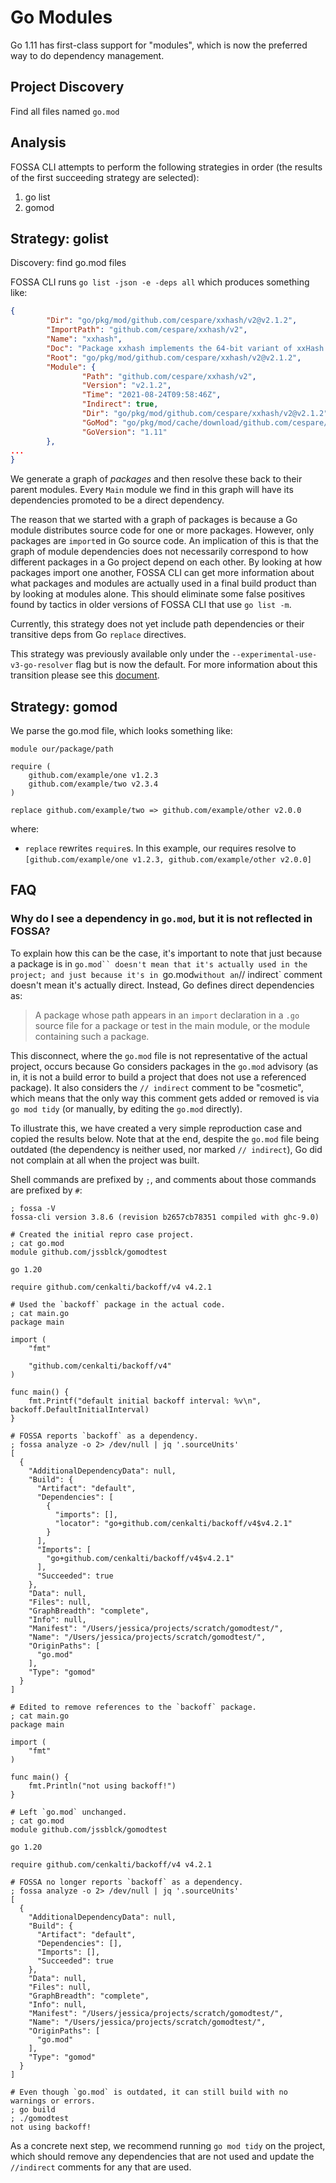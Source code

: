 # Go Modules

Go 1.11 has first-class support for "modules", which is now the preferred
way to do dependency management.

## Project Discovery

Find all files named `go.mod`

## Analysis

FOSSA CLI attempts to perform the following strategies in order (the results of the first succeeding strategy are selected):

1. go list
2. gomod

## Strategy: golist

Discovery: find go.mod files

FOSSA CLI runs `go list -json -e -deps all` which produces something like:

```json
{
        "Dir": "go/pkg/mod/github.com/cespare/xxhash/v2@v2.1.2",
        "ImportPath": "github.com/cespare/xxhash/v2",
        "Name": "xxhash",
        "Doc": "Package xxhash implements the 64-bit variant of xxHash (XXH64) as described at http://cyan4973.github.io/xxHash/.",
        "Root": "go/pkg/mod/github.com/cespare/xxhash/v2@v2.1.2",
        "Module": {
                "Path": "github.com/cespare/xxhash/v2",
                "Version": "v2.1.2",
                "Time": "2021-08-24T09:58:46Z",
                "Indirect": true,
                "Dir": "go/pkg/mod/github.com/cespare/xxhash/v2@v2.1.2",
                "GoMod": "go/pkg/mod/cache/download/github.com/cespare/xxhash/v2/@v/v2.1.2.mod",
                "GoVersion": "1.11"
        },
...
}
```

We generate a graph of *packages* and then resolve these back to their parent modules.
Every `Main` module we find in this graph will have its dependencies promoted to be a direct dependency.

The reason that we started with a graph of packages is because a Go module distributes source code for one or more packages.
However, only packages are `import`ed in Go source code.
An implication of this is that the graph of module dependencies does not necessarily correspond to how different packages in a Go project depend on each other.
By looking at how packages import one another, FOSSA CLI can get more information about what packages and modules are actually used in a final build product than by looking at modules alone.
This should eliminate some false positives found by tactics in older versions of FOSSA CLI that use `go list -m`.

Currently, this strategy does not yet include path dependencies or their transitive deps from Go `replace` directives.

This strategy was previously available only under the `--experimental-use-v3-go-resolver` flag but is now the default.
For more information about this transition please see this [document](./v3-go-resolver-transition-qa.md).

## Strategy: gomod

We parse the go.mod file, which looks something like:

```
module our/package/path

require (
    github.com/example/one v1.2.3
    github.com/example/two v2.3.4
)

replace github.com/example/two => github.com/example/other v2.0.0
```

where:

- `replace` rewrites `require`s. In this example, our requires resolve to
  `[github.com/example/one v1.2.3, github.com/example/other v2.0.0]`

## FAQ

### Why do I see a dependency in `go.mod`, but it is not reflected in FOSSA?

To explain how this can be the case, it's important to note that just because a package is in `go.mod`` doesn't mean that it's actually used in the project;
and just because it's in `go.mod` without an `// indirect` comment doesn't mean it's actually direct.
Instead, Go defines direct dependencies as:

> A package whose path appears in an `import` declaration in a `.go` source file for a package or test in the main module, 
> or the module containing such a package.

This disconnect, where the `go.mod` file is not representative of the actual project,
occurs because Go considers packages in the `go.mod` advisory
(as in, it is not a build error to build a project that does not use a referenced package).
It also considers the `// indirect` comment to be "cosmetic", which means that the only way
this comment gets added or removed is via `go mod tidy` (or manually, by editing the `go.mod` directly).

To illustrate this, we have created a very simple reproduction case and copied the results below.
Note that at the end, despite the `go.mod` file being outdated (the dependency is neither used, nor marked `// indirect`),
Go did not complain at all when the project was built. 

Shell commands are prefixed by `;`, and comments about those commands are prefixed by `#`:
```
; fossa -V
fossa-cli version 3.8.6 (revision b2657cb78351 compiled with ghc-9.0)

# Created the initial repro case project.
; cat go.mod
module github.com/jssblck/gomodtest

go 1.20

require github.com/cenkalti/backoff/v4 v4.2.1

# Used the `backoff` package in the actual code.
; cat main.go
package main

import (
	"fmt"

	"github.com/cenkalti/backoff/v4"
)

func main() {
	fmt.Printf("default initial backoff interval: %v\n", backoff.DefaultInitialInterval)
}

# FOSSA reports `backoff` as a dependency.
; fossa analyze -o 2> /dev/null | jq '.sourceUnits'
[
  {
    "AdditionalDependencyData": null,
    "Build": {
      "Artifact": "default",
      "Dependencies": [
        {
          "imports": [],
          "locator": "go+github.com/cenkalti/backoff/v4$v4.2.1"
        }
      ],
      "Imports": [
        "go+github.com/cenkalti/backoff/v4$v4.2.1"
      ],
      "Succeeded": true
    },
    "Data": null,
    "Files": null,
    "GraphBreadth": "complete",
    "Info": null,
    "Manifest": "/Users/jessica/projects/scratch/gomodtest/",
    "Name": "/Users/jessica/projects/scratch/gomodtest/",
    "OriginPaths": [
      "go.mod"
    ],
    "Type": "gomod"
  }
]

# Edited to remove references to the `backoff` package.
; cat main.go
package main

import (
	"fmt"
)

func main() {
	fmt.Println("not using backoff!")
}

# Left `go.mod` unchanged.
; cat go.mod
module github.com/jssblck/gomodtest

go 1.20

require github.com/cenkalti/backoff/v4 v4.2.1

# FOSSA no longer reports `backoff` as a dependency.
; fossa analyze -o 2> /dev/null | jq '.sourceUnits'
[
  {
    "AdditionalDependencyData": null,
    "Build": {
      "Artifact": "default",
      "Dependencies": [],
      "Imports": [],
      "Succeeded": true
    },
    "Data": null,
    "Files": null,
    "GraphBreadth": "complete",
    "Info": null,
    "Manifest": "/Users/jessica/projects/scratch/gomodtest/",
    "Name": "/Users/jessica/projects/scratch/gomodtest/",
    "OriginPaths": [
      "go.mod"
    ],
    "Type": "gomod"
  }
]

# Even though `go.mod` is outdated, it can still build with no warnings or errors.
; go build
; ./gomodtest
not using backoff!
```

As a concrete next step, we recommend running `go mod tidy` on the project,
which should remove any dependencies that are not used and update the `//indirect` comments for any that are used.
